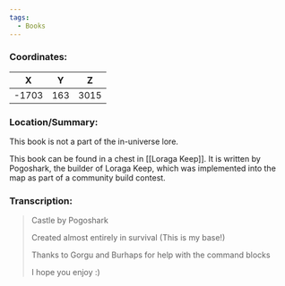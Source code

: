 ```yaml
---
tags:
  - Books
---
```


### Coordinates:
| **X** | **Y**| **Z** |
|:-----:|:----:|:-----:|
|-1703  |163   |3015  |

### Location/Summary:
This book is not a part of the in-universe lore.

This book can be found in a chest in [[Loraga Keep]]. It is written by Pogoshark, the builder of Loraga Keep, which was implemented into the map as part of a community build contest.

### Transcription:
> Castle by Pogoshark
>
> Created almost entirely in survival
> (This is my base!)
>
> Thanks to Gorgu and Burhaps for help with the command blocks
>
> I hope you enjoy :)

